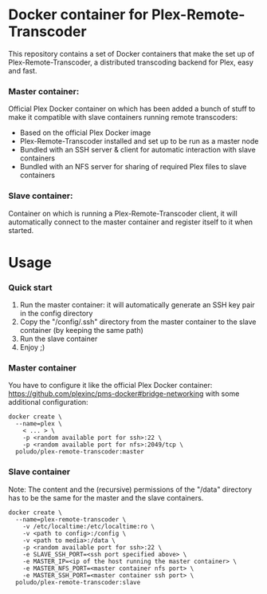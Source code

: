 # Docker container for Plex-Remote-Transcoder
This repository contains a set of Docker containers that make the set up of Plex-Remote-Transcoder, a distributed transcoding backend for Plex, easy and fast.

### Master container: 
Official Plex Docker container on which has been added a bunch of stuff to make it compatible with slave containers running remote transcoders:
- Based on the official Plex Docker image
- Plex-Remote-Transcoder installed and set up to be run as a master node
- Bundled with an SSH server & client for automatic interaction with slave containers
- Bundled with an NFS server for sharing of required Plex files to slave containers

### Slave container:
Container on which is running a Plex-Remote-Transcoder client, it will automatically connect to the master container and register itself to it when started.

# Usage

### Quick start
1. Run the master container: it will automatically generate an SSH key pair in the config directory
2. Copy the "/config/.ssh" directory from the master container to the slave container (by keeping the same path)
3. Run the slave container
4. Enjoy ;)

### Master container
You have to configure it like the official Plex Docker container: https://github.com/plexinc/pms-docker#bridge-networking with some additional configuration:
```
docker create \
  --name=plex \
	< ... > \
	-p <random available port for ssh>:22 \
	-p <random available port for nfs>:2049/tcp \
  poludo/plex-remote-transcoder:master
```

### Slave container
Note: The content and the (recursive) permissions of the "/data" directory has to be the same for the master and the slave containers.
```
docker create \
  --name=plex-remote-transcoder \
	-v /etc/localtime:/etc/localtime:ro \
	-v <path to config>:/config \
	-v <path to media>:/data \
	-p <random available port for ssh>:22 \
	-e SLAVE_SSH_PORT=<ssh port specified above> \
	-e MASTER_IP=<ip of the host running the master container> \
	-e MASTER_NFS_PORT=<master container nfs port> \
	-e MASTER_SSH_PORT=<master container ssh port> \
  poludo/plex-remote-transcoder:slave
```
